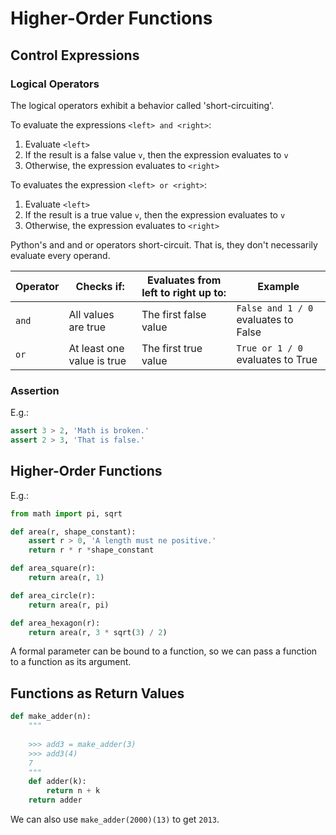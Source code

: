 # Higher-Order Functions

## Control Expressions

### Logical Operators

The logical operators exhibit a behavior called 'short-circuiting'.

To evaluate the expressions `<left> and <right>`:

1. Evaluate `<left>`
2. If the result is a false value `v`, then the expression evaluates to `v`
3. Otherwise, the expression evaluates to `<right>`

To evaluates the expression `<left> or <right>`:

1. Evaluate `<left>`
2. If the result is a true value `v`, then the expression evaluates to `v`
3. Otherwise, the expression evaluates to `<right>`

Python's and and or operators short-circuit. That is, they don't necessarily evaluate every operand.

|Operator|Checks if:|Evaluates from left to right up to:|Example|
|---|---|---|---|
|`and`|All values are true|The first false value|`False and 1 / 0` evaluates to False|
|`or`|At least one value is true|The first true value|`True or 1 / 0` evaluates to True|

### Assertion

E.g.:

```python
assert 3 > 2, 'Math is broken.'
assert 2 > 3, 'That is false.'
```

## Higher-Order Functions

E.g.:

```python
from math import pi, sqrt

def area(r, shape_constant):
    assert r > 0, 'A length must ne positive.'
    return r * r *shape_constant

def area_square(r):
    return area(r, 1)

def area_circle(r):
    return area(r, pi)

def area_hexagon(r):
    return area(r, 3 * sqrt(3) / 2)
```

A formal parameter can be bound to a function, so we can pass a function to a function as its argument.

## Functions as Return Values

```python
def make_adder(n):
    """
    
    >>> add3 = make_adder(3)
    >>> add3(4)
    7
    """
    def adder(k):
        return n + k
    return adder
```

We can also use `make_adder(2000)(13)` to get `2013`.
